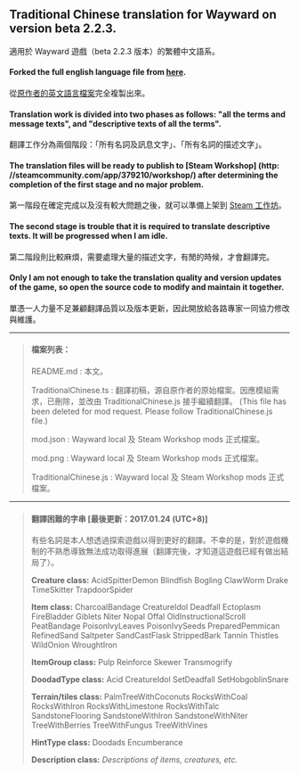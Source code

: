 ﻿## Traditional Chinese translation for Wayward on version beta 2.2.3.
適用於 Wayward 遊戲（beta 2.2.3 版本）的繁體中文語系。

#### Forked the full english language file from [here](https://github.com/WaywardGame/english-language/commit/a4da45f027db761d9a80c9f74d96da5475437dd4).
從[原作者的英文語言檔案](https://github.com/WaywardGame/english-language/commit/a4da45f027db761d9a80c9f74d96da5475437dd4)完全複製出來。

#### Translation work is divided into two phases as follows: "all the terms and message texts", and "descriptive texts of all the terms".
翻譯工作分為兩個階段：「所有名詞及訊息文字」、「所有名詞的描述文字」。

#### The translation files will be ready to publish to [Steam Workshop] (http: //steamcommunity.com/app/379210/workshop/) after determining the completion of the first stage and no major problem.
第一階段在確定完成以及沒有較大問題之後，就可以準備上架到 [Steam 工作坊](http://steamcommunity.com/app/379210/workshop/)。

#### The second stage is trouble that it is required to translate descriptive texts. It will be progressed when I am idle.
第二階段則比較麻煩，需要處理大量的描述文字，有閒的時候，才會翻譯完。

#### Only I am not enough to take the translation quality and version updates of the game, so open the source code to modify and maintain it together.
單憑一人力量不足兼顧翻譯品質以及版本更新，因此開放給各路專家一同協力修改與維護。

***

> #### 檔案列表：
> README.md : 本文。
>
> TraditionalChinese.ts : 翻譯初稿，源自原作者的原始檔案。因應模組需求，已刪除，並改由 TraditionalChinese.js 接手繼續翻譯。 (This file has been deleted for mod request. Please follow TraditionalChinese.js file.)
>
> mod.json : Wayward local 及 Steam Workshop mods 正式檔案。
>
> mod.png : Wayward local 及 Steam Workshop mods 正式檔案。
>
> TraditionalChinese.js : Wayward local 及 Steam Workshop mods 正式檔案。

***

> #### 翻譯困難的字串 [最後更新：2017.01.24 (UTC+8)]
> 有些名詞是本人想透過探索遊戲以得到更好的翻譯。不幸的是，對於遊戲機制的不熟悉導致無法成功取得進展（翻譯完後，才知道這遊戲已經有做出結局了）。
> 
> **Creature class:**
> AcidSpitterDemon
> Blindfish
> Bogling
> ClawWorm
> Drake
> TimeSkitter
> TrapdoorSpider
> 
> **Item class:**
> CharcoalBandage
> CreatureIdol
> Deadfall
> Ectoplasm
> FireBladder
> Giblets
> Niter
> Nopal
> Offal
> OldInstructionalScroll
> PeatBandage
> PoisonIvyLeaves
> PoisonIvySeeds
> PreparedPemmican
> RefinedSand
> Saltpeter
> SandCastFlask
> StrippedBark
> Tannin
> Thistles
> WildOnion
> WroughtIron
>
> **ItemGroup class:**
> Pulp
> Reinforce
> Skewer
> Transmogrify
> 
> **DoodadType class:**
> Acid
> CreatureIdol
> SetDeadfall
> SetHobgoblinSnare
> 
> **Terrain/tiles class:**
> PalmTreeWithCoconuts
> RocksWithCoal
> RocksWithIron
> RocksWithLimestone
> RocksWithTalc
> SandstoneFlooring
> SandstoneWithIron
> SandstoneWithNiter
> TreeWithBerries
> TreeWithFungus
> TreeWithVines
> 
> **HintType class:**
> Doodads
> Encumberance
> 
> **Description class:**
> *Descriptions of items, creatures, etc.*